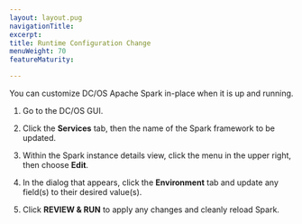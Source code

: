 ```yaml
---
layout: layout.pug
navigationTitle: 
excerpt:
title: Runtime Configuration Change
menuWeight: 70
featureMaturity:

---
```


<!-- This source repo for this topic is https://github.com/mesosphere/dcos-commons -->


You can customize DC/OS Apache Spark in-place when it is up and running.

1.  Go to the DC/OS GUI.

1.  Click the **Services** tab, then the name of the Spark
framework to be updated.

1.  Within the Spark instance details view, click the menu in the upper right, then choose **Edit**.

1.  In the dialog that appears, click the **Environment** tab and update any field(s) to their desired value(s).

1.  Click **REVIEW & RUN** to apply any changes and cleanly reload Spark.
